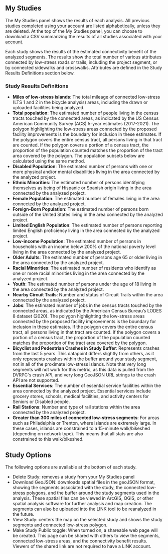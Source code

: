 
## My Studies
The My Studies panel shows the results of each analysis. 
All previous studies completed using your account are listed alphabetically, unless they are deleted. 
At the top of the My Studies panel, you can choose to download a CSV summarizing the results of all studies associated with your account. 

Each study shows the results of the estimated connectivity benefit of the analyzed segments. 
The results show the total number of various attributes connected by low-stress roads or trails, including the project segment, or by connected sidewalks and crosswalks. 
Attributes are defined in the Study Results Definitions section below.


### Study Results Definitions
- **Miles of low-stress islands**: The total mileage of connected low-stress (LTS 1 and 2 in the bicycle analysis) areas, including the drawn or uploaded facilities being analyzed.
- **Total population**: The estimated number of people living in the census tracts touched by the connected areas, as indicated by the US Census American Community Survey (ACS) 5-year estimates (2017-2021). The polygon highlighting the low-stress areas connected by the proposed facility improvements is the boundary for inclusion in these estimates. If the polygon covers the entire census tract,  all persons living in that tract are counted. If the polygon covers a portion of a census tract, the proportion of the population counted matches the proportion of the tract area covered by the polygon. The population subsets below are calculated using the same method.
- **Disabled Population**: The estimated number of persons with one or more physical and/or mental disabilities living in the area connected by the analyzed project.
- **Ethnic Minorities**: The estimated number of persons identifying themselves as being of Hispanic or Spanish origin living in the area connected by the analyzed project.
- **Female Population**: The estimated number of females living in the area connected by the analyzed project.
- **Foreign-Born Population**: The estimated number of persons born outside of the United States living in the area connected by the analyzed project.
- **Limited English Population**: The estimated number of persons reporting limited English proficiency living in the area connected by the analyzed project.
- **Low-income Population**: The estimated number of persons in households with an income below 200% of the national poverty level living in the area connected by the analyzed project.
- **Older Adults**: The estimated number of persons age 65 or older living in the area connected by the analyzed project.
- **Racial Minorities**: The estimated number of residents who identify as one or more racial minorities living in the area connected by the analyzed project.
- **Youth**: The estimated number of persons under the age of 18 living in the area connected by the analyzed project.
- **Nearby Circuit Trails**: Number and status of Circuit Trails within the area connected by the analyzed project.
- **Jobs**: The estimated number of jobs in the census tracts touched by the connected areas, as indicated by the American Census Bureau’s LODES 8 dataset (2020). The polygon highlighting the low-stress areas connected by the proposed facility improvements is the boundary for inclusion in these estimates. If the polygon covers the entire census tract,  all persons living in that tract are counted. If the polygon covers a portion of a census tract, the proportion of the population counted matches the proportion of the tract area covered by the polygon. 
- **Bicyclist and Pedestrian Crashes in Study Buffer**: Represents crashes from the last 5 years. This datapoint differs slightly from others, as it only represents crashes within the buffer around your study segment, not in all of the proximate low-stress islands. Note that very long segments will not work
for this metric, as this data is pulled from the DVRPC's crash API, and very long GeoJSON URL strings to the crash API are not supported.  
- **Essential Services**: The number of essential service facilities within the area connected by the analyzed project. Essential services include grocery stores, schools, medical facilities, and activity centers for Seniors or Disabled people.
- **Rail Stations**: Number and type of rail stations within the area connected by the analyzed project. 
- **Greater than 300 miles of connected low-stress segments**: For areas such as Philadelphia or Trenton, where islands are extremely large. In these cases, islands are constrained to a 15-minute walk/bikeshed (depending on network type). 
This means that all stats are also constrained to this walk/bikeshed.

## Study Options

The following options are available at the bottom of each study.

- Delete Study: removes a study from your My Studies panel
- Download GeoJSON: downloads spatial files in the geoJSON format, showing the segments associated with the study, the connected low-stress polygons, and the buffer around the study segments used in the analysis. These spatial files can be viewed in ArcGIS, QGIS, or other spatial analysis software for further analysis and map creation. The segments can also be uploaded into the LINK tool to be reanalyzed in the future.
- View Study: centers the map on the selected study and shows the study segments and connected low-stress polygon.
- Make Study Public toggle: When turned on, a shareable web page will be created. This page can be shared with others to view the segments, connected low-stress areas, and the connectivity benefit results. Viewers of the shared link are not required to have a LINK account.





